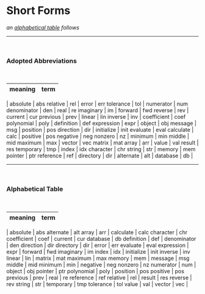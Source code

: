 # Short Forms

_an [alphabetical table](https://github.com/JuliaPraxis/Naming/blob/master/shortforms.md#alphabetical-table) follows_

-----
&nbsp; &nbsp; 
### Adopted Abbreviations
&nbsp; &nbsp;  

meaning|term
-----|-------
|
absolute | abs 
relative | rel 
|
error | err 
tolerance | tol 
|
numerator | num
denominator | den
|
real | re
imaginary | im
|
forward | fwd 
reverse | rev 
|
current | cur
previous | prev 
|
linear | lin
inverse | inv
|
coefficient | coef
polynomial | poly
|
definition | def
expression | expr
|
object | obj
message | msg
|
position | pos
direction | dir
|
initialize | init
evaluate | eval
calculate | calc
|
positive | pos
negative | neg
nonzero | nz 
|
minimum | min
middle | mid
maximum | max 
|
vector | vec
matrix | mat 
array | arr 
| 
value | val 
result | res
temporary | tmp
|
index | idx
character | chr
string | str
|
memory | mem
pointer | ptr
reference | ref
|
directory | dir
|
alternate | alt
|
database | db
|

-----
&nbsp; &nbsp; 
### Alphabetical Table
&nbsp; &nbsp; 

meaning| term
-----|-------
|
absolute | abs 
alternate | alt
array | arr
|
calculate | calc
character | chr
coefficient | coef
|
current | cur
database | db
definition | def
|
denominator | den
direction | dir
directory | dir
|
error | err
evaluate | eval
expression | expr
|
forward | fwd
imaginary | im
index | idx
|
initialize | init
inverse | inv
linear | lin
|
matrix | mat
maximum | max
memory | mem
|
message | msg
middle | mid
minimum | min
|
negative | neg
nonzero | nz
numerator | num
|
object | obj
pointer | ptr
polynomial | poly
|
position | pos
positive | pos
previous | prev
|
real | re
reference | ref
relative | rel
|
result | res
reverse | rev
string | str
|
temporary | tmp
tolerance | tol
value | val
|
vector | vec
|
